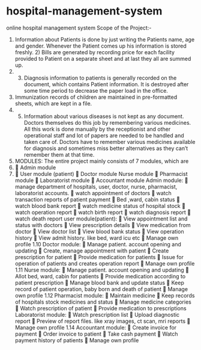 # hospital-management-system
online hospital management system
Scope  of the  Project:- 
1)  Information  about  Patients  is  done  by  just  writing  the  Patients  name,  age  and gender. Whenever the  Patient comes up his information is stored freshly. 2)  Bills  are  generated  by  recording  price  for  each  facility  provided  to  Patient  on  a separate  sheet and  at last  they  all  are  summed up.   
2)  3)  Diagnosis  information  to  patients  is  generally  recorded  on  the  document,  which contains  Patient  information.  It  is  destroyed  after  some  time  period  to  decrease the paper load in the  office.
4)  Immunization  records  of  children  are  maintained  in  pre-formatted  sheets,  which are  kept  in a  file. 
3)  5)    Information  about  various  diseases  is  not  kept  as  any  document.  Doctors themselves do this job  by  remembering  various medicines. All  this  work  is  done  manually  by  the  receptionist  and  other  operational  staff  and  lot  of papers  are  needed  to  be  handled  and  taken  care  of.  Doctors  have  to  remember  various medicines  available  for  diagnosis  and  sometimes  miss  better  alternatives  as  they  can’t remember them at that time.   
4)  MODULES: The  entire  project mainly  consists  of 7  modules, which are 
5)    Admin  module
6)     User module (patient)
  Doctor module   Nurse module   Pharmacist  module   Laboratorist  module 
  Accountant module   Admin module: 
  manage department of hospitals, user, doctor, nurse, pharmacist, laboratorist  accounts. 
  watch appointment of  doctors 
  watch transaction reports of  patient payment
  Bed ,ward, cabin status 
  watch blood bank report 
  watch medicine  status of  hospital stock
  watch operation report   watch birth report 
  watch diagnosis report   watch death report  user module(patient): 
   View appointment  list and status with doctors   View prescription details   View medication from doctor 
  View doctor list   View blood bank status   View operation history   View admit history. like  bed,  ward icu  etc 
  Manage own profile 1.10  Doctor module:   Manage patient.  account  opening  and updating 
  Create, manage  appointment with patient   Create prescription for  patient   Provide  medication for patients   Issue  for  operation of  patients and creates operation report 
  Manage own profile 1.11  Nurse module:   Manage patient.  account  opening  and updating 
  Allot  bed,  ward,  cabin for patients   Provide  medication according  to patient prescription 
  Manage blood bank  and  update status   Keep record of patient operation, baby  born  and death of patient 
  Manage own profile 1.12  Pharmacist module:   Maintain medicine 
  Keep records of hospitals stock medicines and status 
  Manage medicine  categories 
  Watch prescription of patient
  Provide  medication to prescriptions  
Laboratorist module: 
  Watch prescription list 
  Upload diagnostic report 
  Preview  of report files. like  xray  images,  ct scan,  mri reports 
  Manage own profile 1.14  Accountant module:   Create invoice  for  payment   Order invoice  to patient   Take cash payment     Watch payment history  of patients 
  Manage own profile 
